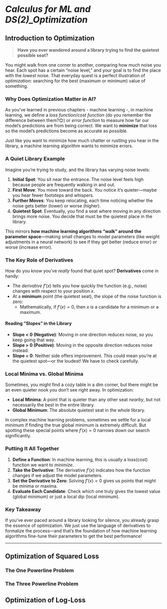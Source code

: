 # ***Calculus for ML and DS(2)_Optimization***

## Introduction to Optimization

> **Have you ever wandered around a library trying to find the quietest possible seat?** 

You might walk from one corner to another, comparing how much noise you hear. Each spot has a certain “noise level,” and your goal is to find the place with the *lowest* noise. That everyday quest is a perfect illustration of *optimization*: searching for the best (maximum or minimum) value of something.

### Why Does Optimization Matter in AI?

As you've learned in previous chapters - machine learning -, in machine learning, we define a *loss function/cost function* (do you remember the difference between them?😊) or *error function* to measure how far our model’s predictions are from being correct. We want to **minimize** that loss so the model’s predictions become as accurate as possible.

Just like you want to minimize how much chatter or rustling you hear in the library, a machine learning algorithm wants to minimize errors.

### A Quiet Library Example

Imagine you’re trying to study, and the library has varying noise levels:

1. **Initial Spot**: You sit near the entrance. The noise level feels high because people are frequently walking in and out.
2. **First Move**: You move toward the back. You notice it’s quieter—maybe you hear fewer footsteps and whispers.
3. **Further Moves**: You keep relocating, each time noticing whether the noise gets better (lower) or worse (higher). 
4. **Quietest Spot**: Eventually, you find a seat where moving in any direction brings more noise. You decide that must be the quietest place in the library.

This mirrors **how machine learning algorithms “walk” around the parameter space**—making small changes to model parameters (like weight adjustments in a neural network) to see if they get better (reduce error) or worse (increase error).

### The Key Role of Derivatives

How do you know you’ve *really* found that quiet spot? **Derivatives** come in handy:

- The *derivative* $f'(x)$ tells you how quickly the function (e.g., noise) changes with respect to your position $x$.
- At a **minimum** point (the quietest seat), the slope of the noise function is zero:
  - Mathematically, if $f'(x) = 0$, then $x$ is a candidate for a minimum or a maximum.
  
#### Reading “Slopes” in the Library

- **Slope < 0 (Negative)**: Moving in one direction reduces noise, so you keep going that way.
- **Slope > 0 (Positive)**: Moving in the opposite direction reduces noise instead.
- **Slope = 0**: Neither side offers improvement. This could mean you’re at the quietest spot—or the loudest! We have to check carefully.

### Local Minima vs. Global Minima

Sometimes, you might find a cozy table in a dim corner, but there might be an even quieter nook you don’t see right away. In optimization:

- **Local Minima**: A point that is quieter than any other seat *nearby*, but not necessarily the best in the entire library.
- **Global Minimum**: The absolute quietest seat in the whole library.

In complex machine learning problems, sometimes we settle for a local minimum if finding the true global minimum is extremely difficult. But spotting these special points where $f'(x) = 0$ narrows down our search significantly.

### Putting It All Together

1. **Define a Function**: In machine learning, this is usually a loss(cost) function we want to *minimize*.
2. **Take the Derivative**: The derivative $f'(x)$ indicates how the function changes if we adjust the model parameters.
3. **Set the Derivative to Zero**: Solving $f'(x) = 0$ gives us points that might be minima or maxima.
4. **Evaluate Each Candidate**: Check which one truly gives the lowest value (global minimum) or just a local dip (local minimum).

### Key Takeaway

If you’ve ever paced around a library looking for silence, you already grasp the essence of optimization. We just use the language of derivatives to formalize the process—and that’s the foundation of how machine learning algorithms fine-tune their parameters to get the best performance!

---

## Optimization of Squared Loss



### The One Powerline Problem

### The Three Powerline Problem

## Optimization of Log-Loss